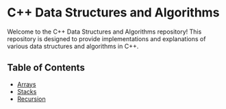 # C++ Data Structures and Algorithms

Welcome to the C++ Data Structures and Algorithms repository! This repository is designed to provide implementations and explanations of various data structures and algorithms in C++.

## Table of Contents
- [Arrays](#arrays)
- [Stacks](#stacks)
- [Recursion](#recursion)
